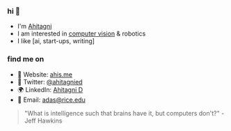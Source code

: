 ### hi 👋

- I'm [Ahitagni](https://ahis.me/)
- I am interested in [computer vision](https://computationalimaging.rice.edu/) & robotics
- I like [ai, start-ups, writing]
  
### find me on

- 🔗 Website: [ahis.me](https://ahis.me/)
- 🐤 Twitter: [@ahitagnied](https://x.com/ahitagnied)
- 🌍 LinkedIn: [Ahitagni D](https://www.linkedin.com/in/ahitagnid/)
- 📩 Email: [adas@rice.edu](mailto:ad158@rice.edu)

> "What is intelligence such that brains have it, but computers don't?" - Jeff Hawkins
